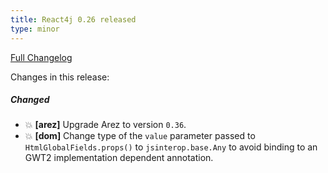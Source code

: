 ```yaml
---
title: React4j 0.26 released
type: minor
---
```


[Full Changelog](https://github.com/react4j/react4j/compare/v0.25...v0.26)

Changes in this release:

##### Changed
* 💥 **\[arez\]** Upgrade Arez to version `0.36`.
* 💥 **\[dom\]** Change type of the `value` parameter passed to `HtmlGlobalFields.props()` to
  `jsinterop.base.Any` to avoid binding to an GWT2 implementation dependent annotation.
